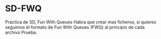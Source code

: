 # SD-FWQ
Practica de SD, Fun With Queues
Habra que crear mas ficheros, si quieres seguimos el formato de Fun With Queues (FWQ) al principio de cada archivo
Prueba.